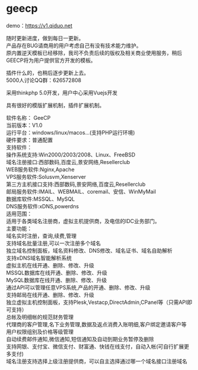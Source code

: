 # geecp

demo：https://v1.qiduo.net

随时更新进度，做到每日一更新。<br>
产品存在BUG请商用的用户考虑自己有没有技术能力维护。<br>
原内置逆天模板已经移除，我司不负责后续的版权及相关商业使用服务，稍后GEECP将为用户提供官方开发的模板。<br>

插件什么的，也稍后逐步更新上去。
<br>5000人讨论QQ群：626572808

采用thinkphp 5.0开发，用户中心采用Vuejs开发

具有很好的模版扩展机制，插件扩展机制。



软件名称： GeeCP<br>
当前版本：V1.0<br>
运行平台：windows/linux/macos...(支持PHP运行环境)<br>
硬件要求：普通配置<br>
支持软件：<br>
操作系统支持:Win2000/2003/2008、Linux、FreeBSD<br>
域名注册接口:西部数码,百度云,景安网络,Resellerclub<br>
WEB服务软件:Nginx,Apache<br>
VPS服务软件:Solusvm,Xenserver<br>
第三方主机接口支持:西部数码,景安网络,百度云,Resellerclub<br>
邮局服务软件:IMAIL、WEBMAIL、coremail、安信、WinMyMail<br>
数据库软件:MSSQL、MySQL<br>
DNS服务软件:xDNS,powerdns<br>
适用范围：<br>
适用于各类域名注册商，虚拟主机提供商，及电信的IDC业务部门。<br>
主要功能：<br>
域名实时注册，查询,续费,管理<br>
支持域名批量注册,可以一次注册多个域名<br>
独立域名控制面板，域名资料修改、DNS修改、域名证书、域名自助解析<br>
支持xDNS域名智能解析系统<br>
虚拟主机在线开通、删除、修改、升级<br>
MSSQL数据库在线开通、删除、修改、升级<br>
MySQL数据库在线开通、删除、修改、升级<br>
通过API可以管理任意VPS系统,产品的开通、删除、修改、升级<br>
支持邮局在线开通、删除、修改、升级<br>
独立虚拟主机控制面板，支持Plesk,Vestacp,DirectAdmin,CPanel等（只需API即可支持）<br>
总帐及明细帐的规范财务管理<br>
代理商的客户管理,名下业务管理,数据及返点消费入账明细,客户绑定邀请客户等<br>
用户权限组别及价格等级管理<br>
自动续费邮件通知,微信通知,短信通知及自动到期业务暂停及删除<br>
支持网银、支付宝、微信支付、财富通、快钱在线支付，自动入帐(可自行扩展更多支付)<br>
域名注册支持选择上级注册提供商，可以自主选择通过哪一个域名接口注册域名<br>
